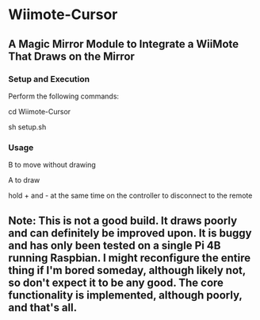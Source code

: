 # Wiimote-Cursor

## A Magic Mirror Module to Integrate a WiiMote That Draws on the Mirror

### Setup and Execution

Perform the following commands:

cd Wiimote-Cursor

sh setup.sh

### Usage

B to move without drawing

A to draw

hold + and -  at the same time on the controller to disconnect to the remote

## Note: This is not a good build. It draws poorly and can definitely be improved upon. It is buggy and has only been tested on a single Pi 4B running Raspbian. I might reconfigure the entire thing if I'm bored someday, although likely not, so don't expect it to be any good. The core functionality is implemented, although poorly, and that's all.


